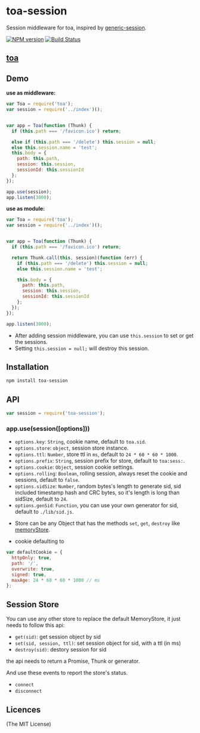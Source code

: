 toa-session
====
Session middleware for toa, inspired by [generic-session](https://github.com/koajs/generic-session).

[![NPM version][npm-image]][npm-url]
[![Build Status][travis-image]][travis-url]

## [toa](https://github.com/toajs/toa)

## Demo

**use as middleware:**
```js
var Toa = require('toa');
var session = require('../index')();


var app = Toa(function (Thunk) {
  if (this.path === '/favicon.ico') return;

  else if (this.path === '/delete') this.session = null;
  else this.session.name = 'test';
  this.body = {
    path: this.path,
    session: this.session,
    sessionId: this.sessionId
  };
});

app.use(session);
app.listen(3000);
```

**use as module:**
```js
var Toa = require('toa');
var session = require('../index')();


var app = Toa(function (Thunk) {
  if (this.path === '/favicon.ico') return;

  return Thunk.call(this, session)(function (err) {
    if (this.path === '/delete') this.session = null;
    else this.session.name = 'test';

    this.body = {
      path: this.path,
      session: this.session,
      sessionId: this.sessionId
    };
  });
});

app.listen(3000);
```

* After adding session middleware, you can use `this.session` to set or get the sessions.
* Setting `this.session = null;` will destroy this session.

## Installation

```bash
npm install toa-session
```

## API

```js
var session = require('toa-session');
```
### app.use(session([options]))

- `options.key`: `String`, cookie name, default to `toa.sid`.
- `options.store`: `object`, session store instance.
- `options.ttl`: `Number`, store ttl in `ms`, default to `24 * 60 * 60 * 1000`.
- `options.prefix`: `String`, session prefix for store, default to `toa:sess:`.
- `options.cookie`: `Object`, session cookie settings.
- `options.rolling`: `Boolean`,  rolling session, always reset the cookie and sessions, default to `false`.
- `options.sidSize`: `Number`, random bytes's length to generate sid, sid included timestamp hash and CRC bytes, so it's length is long than sidSize, default to `24`.
- `options.genSid`: `Function`, you can use your own generator for sid, default to `./lib/sid.js`.

* Store can be any Object that has the methods `set`, `get`, `destroy` like  [memoryStore](https://github.com/toajs/toa-session/blob/master/lib/memory.js).

* cookie defaulting to

```js
var defaultCookie = {
  httpOnly: true,
  path: '/',
  overwrite: true,
  signed: true,
  maxAge: 24 * 60 * 60 * 1000 // ms
};
```

## Session Store

You can use any other store to replace the default MemoryStore, it just needs to follow this api:

* `get(sid)`: get session object by sid
* `set(sid, session, ttl)`: set session object for sid, with a ttl (in ms)
* `destroy(sid)`: destory session for sid

the api needs to return a Promise, Thunk or generator.

And use these events to report the store's status.

* `connect`
* `disconnect`


## Licences
(The MIT License)

[npm-url]: https://npmjs.org/package/toa-session
[npm-image]: http://img.shields.io/npm/v/toa-session.svg

[travis-url]: https://travis-ci.org/toajs/toa-session
[travis-image]: http://img.shields.io/travis/toajs/toa-session.svg
